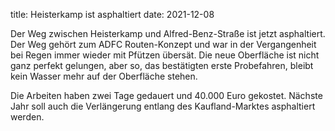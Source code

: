 title: Heisterkamp ist asphaltiert
date: 2021-12-08

Der Weg zwischen Heisterkamp und Alfred-Benz-Straße ist jetzt asphaltiert. Der Weg gehört zum ADFC Routen-Konzept und war in der Vergangenheit bei Regen immer wieder mit Pfützen übersät. Die neue Oberfläche ist nicht ganz perfekt gelungen, aber so, das bestätigten erste Probefahren, bleibt kein Wasser mehr auf der Oberfläche stehen.

Die Arbeiten haben zwei Tage gedauert und 40.000 Euro gekostet. Nächste Jahr soll auch die Verlängerung entlang des Kaufland-Marktes asphaltiert werden.
